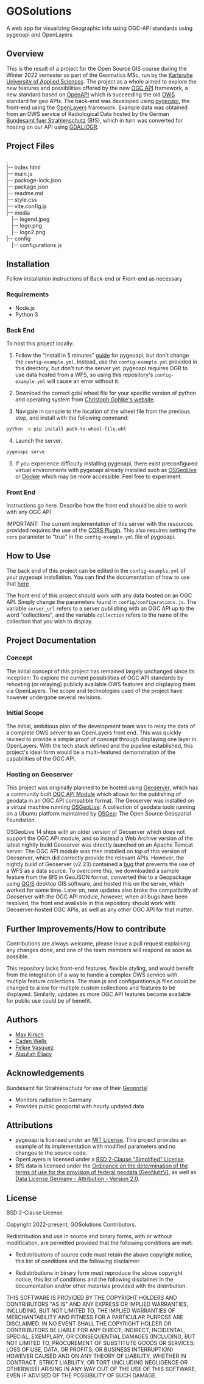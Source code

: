 # GOSolutions

A web app for visualizing Geographic info using OGC-API standards using pygeoapi and OpenLayers

## Overview

This is the result of a project for the Open Source GIS course during the Winter 2022 semester as part of the Geomatics MSc, run by the [Karlsruhe University of Applied Sciences](https://www.h-ka.de/). The project as a whole aimed to explore the new features and possibilities offered by the new [OGC API](https://ogcapi.ogc.org/) framework, a new standard based on [OpenAPI](https://www.openapis.org/) which is succeeding the old [OWS](https://www.ogc.org/standards/owc) standard for geo APIs. The back-end was developed using [pygeoapi](https://pygeoapi.io/), the front-end using the [OpenLayers](https://openlayers.org/) framework. Example data was obtained from an OWS service of Radiological Data hosted by the German [Bundesamt fuer Strahlenschutz](https://www.imis.bfs.de/geoportal/) (BfS), which in turn was converted for hosting on our API using [GDAL/OGR](https://gdal.org/).

## Project Files

.  
|-- index.html  
|-- main.js  
|-- package-lock.json  
|-- package.json  
|-- readme.md  
|-- style.css  
|-- vite.config.js  
|-- media  
      &emsp;|-- legend.jpeg  
      &emsp;|-- logo.png  
      &emsp;|-- logo2.png  
|-- config  
      &emsp;|-- configurations.js

## Installation

Follow installation instructions of Back-end or Front-end as necessary

### Requirements

- Node.js
- Python 3

### Back End

To host this project locally:

1. Follow the "Install in 5 minutes" [guide](http://pygeoapi.io/) for pygeoapi, but don't change the ```config-example.yml```. Instead, use the ```config-example.yml``` provided in this directory, but don't run the server yet. pygeoapi requires OGR to use data hosted from a WFS, so using this repository's ```config-example.yml``` will cause an error without it.

2. Download the correct gdal wheel file for your specific version of python and operating system from [Christoph Gohlke's website](https://www.lfd.uci.edu/~gohlke/pythonlibs/#gdal).

3. Navigate in console to the location of the wheel file from the previous step, and install with the following command:

```bash
python -m pip install path-to-wheel-file.whl
```

4. Launch the server.

```bash
pygeoapi serve
```

5. If you experience difficulty installing pygeoapi, there exist preconfigured virtual environments with pygeoapi already installed such as [OSGeoLive](http://live.osgeo.org/de/overview/pygeoapi_overview.html) or [Docker](https://docs.pygeoapi.io/en/latest/running-with-docker.html) which may be more accessible. Feel free to experiment.

### Front End

Instructions go here. Describe how the front end should be able to work with any OGC API

IMPORTANT: The current implementation of this server with the resources provided requires the use of the [CORS Plugin](https://chrome.google.com/webstore/detail/allow-cors-access-control/lhobafahddgcelffkeicbaginigeejlf?hl=en). This also requires setting the ```cors``` parameter to "true" in the ```config-example.yml``` file of pygeoapi.

## How to Use

The back end of this project can be edited in the ```config-example.yml``` of your pygeoapi installation. You can find the documentation of how to use that [here](https://docs.pygeoapi.io/en/latest/)

The front end of this project should work with any data hosted on an OGC API. Simply change the parameters found in ```config/configurations.js```. The variable ```server_url``` refers to a server publishing with an OGC API up to the word "collections", and the variable ```collection``` refers to the name of the collection that you wish to display.

## Project Documentation

### Concept

The initial concept of this project has remained largely unchanged since its inception: To explore the current possibilities of OGC API standards by rehosting (or relaying) publicly available OWS features and displaying them via OpenLayers. The scope and technologies used of the project have however undergone several revisions.

### Initial Scope

The initial, ambitious plan of the development team was to relay the data of a complete OWS server to an OpenLayers front end. This was quickly revised to provide a simple proof of concept through displaying one layer in OpenLayers. With the tech stack defined and the pipeline established, this project's ideal form would be a multi-featured demonstration of the capabilities of the OGC API.

### Hosting on Geoserver

This project was originally planned to be hosted using [Geoserver](https://geoserver.org/), which has a community built [OGC API Module](https://docs.geoserver.org/latest/en/user/community/ogc-api/index.html) which allows for the publishing of geodata in an OGC API compatible format. The Geoserver was installed on a virtual machine running [OSGeoLive](https://sourceforge.net/projects/osgeo-live/files/14.0/): A collection of geodata tools running on a Ubuntu platform maintained by [OSGeo](https://www.osgeo.org/): The Open Source Geospatial Foundation.

OSGeoLive 14 ships with an older version of Geoserver which does not support the OGC API module, and so instead a Web Archive version of the latest nightly build Geoserver was directly launched on an Apache Tomcat server. The OGC API module was then installed on top of this version of Geoserver, which did correctly provide the relevant APIs. However, the nightly build of Geoserver (v2.23) contained a [bug](https://osgeo-org.atlassian.net/browse/GEOS-10794) that prevents the use of a WFS as a data source. To overcome this, we downloaded a sample feature from the BfS in GeoJSON format, converted this to a Geopackage using [QGIS](https://www.qgis.org/en/site/) desktop GIS software, and hosted this on the server, which worked for some time. Later on, new updates also broke the compatibility of Geoserver with the OGC API module, however, when all bugs have been resolved, the front end available in this repository should work with Geoserver-hosted OGC APIs, as well as any other OGC API for that matter.

## Further Improvements/How to contribute

Contributions are always welcome, please leave a pull request explaining any changes done, and one of the team members will respond as soon as possible.

This repository lacks front-end features, flexible styling, and would benefit from the integration of a way to handle a complex OWS service with multiple feature collections. The main.js and configurations.js files could be changed to allow for multiple custom collections and features to be displayed. Similarly, updates as more OGC API features become available for public use could be of benefit.

## Authors

- [Max Kirsch](https://github.com/Max25832)
- [Caden Wells](https://github.com/CaLWells)
- [Felipe Vasquez](https://github.com/f-vasquez-tavera)
- [Ataullah Eliacy](https://github.com/Ataeliacy)

## Acknowledgements

Bundesamt für Strahlenschutz for use of their [Geoportal](https://www.imis.bfs.de/geoportal/)

- Monitors radiation in Germany
- Provides public geoportal with hourly updated data

## Attributions

- pygeoapi is licensed under an [MIT License](https://github.com/geopython/pygeoapi/blob/master/LICENSE.md). This project provides an example of its implementation with modified parameters and no changes to the source code.
- OpenLayers is licensed under a [BSD 2-Clause "Simplified" License](https://github.com/openlayers/openlayers/blob/main/LICENSE.md).
- BfS data is licensed under the [Ordinance on the determination of the terms of use for the provision of federal geodata (GeoNutzV)](http://www.gesetze-im-internet.de/geonutzv/), as well as [Data License Germany - Attribution - Version 2.0](https://www.govdata.de/dl-de/by-2-0).

## License

BSD 2-Clause License

Copyright 2022-present, GOSolutions Contributors.

Redistribution and use in source and binary forms, with or without modification, are permitted provided that the following conditions are met:

- Redistributions of source code must retain the above copyright notice, this list of conditions and the following disclaimer.

- Redistributions in binary form must reproduce the above copyright notice, this list of conditions and the following disclaimer in the documentation and/or other materials provided with the distribution.

THIS SOFTWARE IS PROVIDED BY THE COPYRIGHT HOLDERS AND CONTRIBUTORS "AS IS" AND ANY EXPRESS OR IMPLIED WARRANTIES, INCLUDING, BUT NOT LIMITED TO, THE IMPLIED WARRANTIES OF MERCHANTABILITY AND FITNESS FOR A PARTICULAR PURPOSE ARE DISCLAIMED. IN NO EVENT SHALL THE COPYRIGHT HOLDER OR CONTRIBUTORS BE LIABLE FOR ANY DIRECT, INDIRECT, INCIDENTAL, SPECIAL, EXEMPLARY, OR CONSEQUENTIAL DAMAGES (INCLUDING, BUT NOT LIMITED TO, PROCUREMENT OF SUBSTITUTE GOODS OR SERVICES; LOSS OF USE, DATA, OR PROFITS; OR BUSINESS INTERRUPTION) HOWEVER CAUSED AND ON ANY THEORY OF LIABILITY, WHETHER IN CONTRACT, STRICT LIABILITY, OR TORT (INCLUDING NEGLIGENCE OR OTHERWISE) ARISING IN ANY WAY OUT OF THE USE OF THIS SOFTWARE, EVEN IF ADVISED OF THE POSSIBILITY OF SUCH DAMAGE.